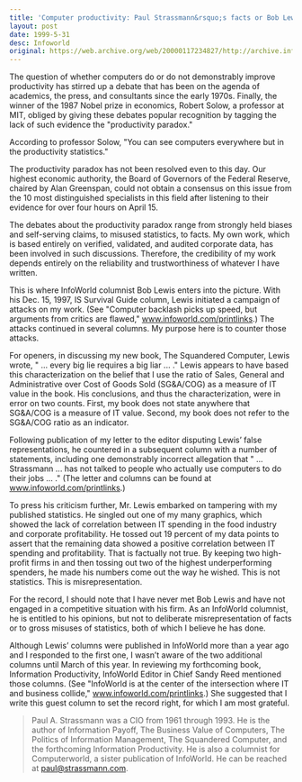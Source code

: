 ```yaml
---
title: 'Computer productivity: Paul Strassmann&rsquo;s facts or Bob Lewis&rsquo; fiction?'
layout: post
date: 1999-5-31
desc: Infoworld
original: https://web.archive.org/web/20000117234827/http://archive.infoworld.com/cgi-bin/displayArchive.pl?/99/22/o07-22.72.htm
---
```



The question of whether computers do or do not demonstrably improve
productivity has stirred up a debate that has been on the agenda of
academics, the press, and consultants since the early 1970s.  Finally,
the winner of the 1987 Nobel prize in economics, Robert Solow, a
professor at MIT, obliged by giving these debates popular recognition
by tagging the lack of such evidence the "productivity paradox."

According to professor Solow, "You can see computers everywhere but in the productivity statistics."

The productivity paradox has not been resolved even to this day.  Our
highest economic authority, the Board of Governors of the Federal
Reserve, chaired by Alan Greenspan, could not obtain a consensus on
this issue from the 10 most distinguished specialists in this field
after listening to their evidence for over four hours on April 15.

The debates about the productivity paradox range from strongly held
biases and self-serving claims, to misused statistics, to facts.  My
own work, which is based entirely on verified, validated, and audited
corporate data, has been involved in such discussions.  Therefore, the
credibility of my work depends entirely on the reliability and
trustworthiness of whatever I have written.

This is where InfoWorld columnist Bob Lewis enters into the picture.
With his Dec. 15, 1997, IS Survival Guide column, Lewis initiated a
campaign of attacks on my work.  (See "Computer backlash picks up
speed, but arguments from critics are flawed," <a
href="http://www.infoworld.com/printlinks">www.infoworld.com/printlinks</a>.)
The attacks continued in several columns.  My purpose here is to
counter those attacks.

For openers, in discussing my new book, The Squandered Computer, Lewis
wrote, " ... every big lie requires a big liar ... ." Lewis appears to
have based this characterization on the belief that I use the ratio of
Sales, General and Administrative over Cost of Goods Sold (SG&A/COG)
as a measure of IT value in the book.  His conclusions, and thus the
characterization, were in error on two counts.  First, my book does
not state anywhere that SG&A/COG is a measure of IT value.  Second, my
book does not refer to the SG&A/COG ratio as an indicator.

Following publication of my letter to the editor disputing Lewis&rsquo;
false representations, he countered in a subsequent column with a
number of statements, including one demonstrably incorrect allegation
that " ...  Strassmann ... has not talked to people who actually use
computers to do their jobs ... ."  (The letter and columns can be
found at <a href="http://www.infoworld.com/printlinks">www.infoworld.com/printlinks</a>.)

To press his criticism further, Mr. Lewis embarked on tampering with
my published statistics.  He singled out one of my many graphics,
which showed the lack of correlation between IT spending in the food
industry and corporate profitability.  He tossed out 19 percent of my
data points to assert that the remaining data showed a positive
correlation between IT spending and profitability.  That is factually
not true.  By keeping two high-profit firms in and then tossing out
two of the highest underperforming spenders, he made his numbers come
out the way he wished.  This is not statistics.  This is
misrepresentation.

For the record, I should note that I have never met Bob Lewis and have
not engaged in a competitive situation with his firm.  As an InfoWorld
columnist, he is entitled to his opinions, but not to deliberate
misrepresentation of facts or to gross misuses of statistics, both of
which I believe he has done.

Although Lewis&rsquo; columns were published in InfoWorld more than a year
ago and I responded to the first one, I wasn&rsquo;t aware of the two
additional columns until March of this year.  In reviewing my
forthcoming book, Information Productivity, InfoWorld Editor in Chief
Sandy Reed mentioned those columns.  (See "InfoWorld is at the center
of the intersection where IT and business collide," <a
href="http://www.infoworld.com/printlinks">www.infoworld.com/printlinks</a>.)
She suggested that I write this guest column to set the record right,
for which I am most grateful.

> Paul A. Strassmann was a CIO from 1961 through 1993.  He is the author
> of Information Payoff, The Business Value of Computers, The Politics
> of Information Management, The Squandered Computer, and the
> forthcoming Information Productivity.  He is also a columnist for
> Computerworld, a sister publication of InfoWorld.  He can be reached
> at [paul@strassmann.com](mailto:paul@strassmann.com).

